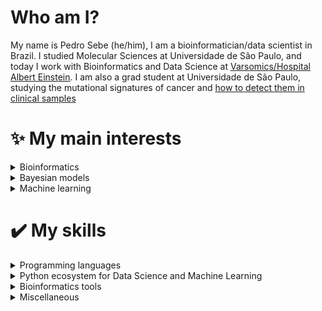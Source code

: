 # Who am I?
My name is Pedro Sebe (he/him), I am a bioinformatician/data scientist in Brazil. I studied Molecular Sciences at Universidade de São Paulo, and today I work with Bioinformatics and Data Science at [Varsomics/Hospital Albert Einstein](https://varsomics.com/). I am also a grad student at Universidade de São Paulo, studying the mutational signatures of cancer and [how to detect them in clinical samples](https://github.com/PedroSebe/signature-inference)

# ✨ My main interests
<details><summary>Bioinformatics</summary>
  Bioinformatics is the interdisciplinary area applying methods from Computer Science to solve Biology problems, specially in Molecular Biology. I have experience using Bioinformatics tools to analyse data from the clinical lab at Hospital Albert Einstein, in the areas of Oncology (detection of fusions in RNAseq, identification of mutational signatures) and Metagenomics/Metatranscriptomics (identification of pathogens).
</details>
<details><summary>Bayesian models</summary>
  Bayesian methods allow modelers to combine prior information with empirical data to generate better predictions and inferences. My favorite components that we can use to build bayesian models are Gaussian Process, Hierarchical Models and Sparsifying priors. I believe bayesian inference is also relevant for machine learning, specially when used for high-stakes decisions, where accurate description of uncertainty is crucial. My main tool for exploring Bayes is PyMC.
</details>
<details><summary>Machine learning</summary>
</details>

# ✔️ My skills
<details><summary>Programming languages</summary>
  <ul>
    <li>Experient in Python and Bash</li>
    <li>Notions of C, JS and PHP</li>
  </ul>
</details>
<details><summary>Python ecosystem for Data Science and Machine Learning</summary>
  <ul>
    <li><b>Data manipulation:</b> Pandas, Numpy</li>
    <li><b>Data visualization:</b> Matplotlib, Seaborn, basic Plotly</li>
    <li><b>Machine Learning:</b> Scikit-learn, Tensorflow, Jax</li>
    <li><b>Miscelaneous:</b> Jupyter Notebook/Jupyter Lab, PyMC</li>
  </ul>
</details>
<details><summary>Bioinformatics tools</summary>
  <ul>
    <li>NGS quality control and filtering with AfterQC and FastQC</li>
    <li>De novo assembly with SPAdes</li>
    <li>Variant calling with GATK tools and Freebayes</li>
    <li>Variant annotation with snpEff and Annovar</li>
    <li>Taxonomic classification with Kraken</li>
    <li>Genetic analysis with Plink</li>
    <li>Miscellaneous tasks with samtools and bedtools</li>
  </ul>
</details>
<details><summary>Miscellaneous</summary>
  <ul>
    <li>Version control with <b>Git</b>.</li>
    <li>Basic relational database queries with <b>SQL</b></li>
    <li>Basic queries to graph databases with <b>Neo4j</b></li>
  </ul>
</details>

<!--
## 💡 What I want to learn next

**PedroSebe/PedroSebe** is a ✨ _special_ ✨ repository because its `README.md` (this file) appears on your GitHub profile.

Here are some ideas to get you started:

- 🔭 I’m currently working on ...
- 🌱 I’m currently learning ...
- 👯 I’m looking to collaborate on ...
- 🤔 I’m looking for help with ...
- 💬 Ask me about ...
- 📫 How to reach me: ...
- 😄 Pronouns: ...
- ⚡ Fun fact: ...
-->
